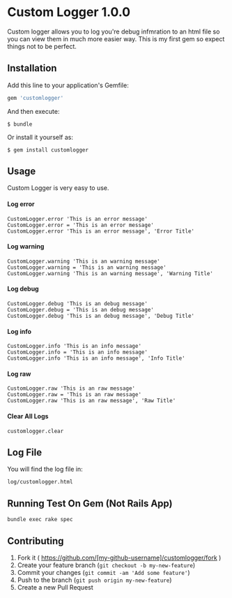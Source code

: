 # Custom Logger 1.0.0

Custom logger allows you to log you're debug infmration to an html file so you can
view them in much more easier way. This is my first gem so expect things not
to be perfect.

## Installation

Add this line to your application's Gemfile:

```ruby
gem 'customlogger'
```

And then execute:

    $ bundle

Or install it yourself as:

    $ gem install customlogger

## Usage

Custom Logger is very easy to use.

#### Log error

    CustomLogger.error 'This is an error message'
    CustomLogger.error = 'This is an error message'
    CustomLogger.error 'This is an error message', 'Error Title'

#### Log warning

    CustomLogger.warning 'This is an warning message'
    CustomLogger.warning = 'This is an warning message'
    CustomLogger.warning 'This is an warning message', 'Warning Title'

#### Log debug

    CustomLogger.debug 'This is an debug message'
    CustomLogger.debug = 'This is an debug message'
    CustomLogger.debug 'This is an debug message', 'Debug Title'

#### Log info

    CustomLogger.info 'This is an info message'
    CustomLogger.info = 'This is an info message'
    CustomLogger.info 'This is an info message', 'Info Title'

#### Log raw

    CustomLogger.raw 'This is an raw message'
    CustomLogger.raw = 'This is an raw message'
    CustomLogger.raw 'This is an raw message', 'Raw Title'

#### Clear All Logs

    customlogger.clear


## Log File

You will find the log file in:

    log/customlogger.html


## Running Test On Gem (Not Rails App)

    bundle exec rake spec

## Contributing

1. Fork it ( https://github.com/[my-github-username]/customlogger/fork )
2. Create your feature branch (`git checkout -b my-new-feature`)
3. Commit your changes (`git commit -am 'Add some feature'`)
4. Push to the branch (`git push origin my-new-feature`)
5. Create a new Pull Request
